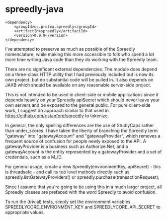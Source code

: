 spreedly-java
=============

```
<dependency>
    <groupId>cc.protea.spreedly</groupId>
    <artifactId>spreedly</artifactId>
    <version>0.9.9</version>
</dependency>
```

I've attempted to preserve as much as possible of the Spreedly nomenclature, while making this more accessible to folk who spend
a lot more time writing Java code than they do working with the Spreedly team.

There are no significant external dependencies. The module does depend on a three-class HTTP utility that I had previously
included but is now its own project, but no substantial code will be pulled in.  It also depends on JAXB which should be available
on any reasonable server-side project.  

This is not intended to be used in client-side or mobile applications since it depends heavily on your Spreedly apiSecret which should
never leave your own servers and be exposed to the general public.  For pure client-side work, I suggest an approach similar to that
used in https://github.com/rjstanford/spreedly to tokenize.  

In general, the only spelling differences are the use of StudlyCaps rather than under_scores.  I have taken the liberty of
branching the Spreedly term "gateway" into "gatewayAccount" and "gatewayProvider", which removes a frequent source of confusion
for people newly exposed to the API.  A gatewayProvider is a business such as Authorize.Net, and a gatewayAccount is the 
entity represented by a gatewayProvider and a set of credentials, such as a M_ID.

For general usage, create a new Spreedly(environmentKey, apiSecret) - this is threadsafe - and call its top level methods 
directly such as spreedly.listGatewayProviders() or spreedly.purchase(transactionRequest);

Since I assume that you're going to be using this in a much larger project, all Spreedly classes are prefaced with the word 
Spreedly to avoid confusion.

To run the (trivial) tests, simply set the environment variables SPREEDLYCORE_ENVIRONMENT_KEY and SPREEDLYCORE_API_SECRET to appropriate values.
